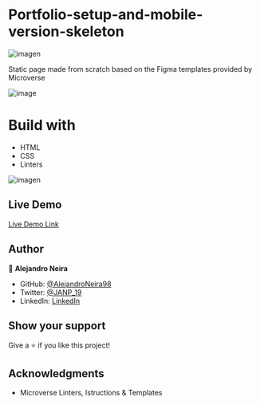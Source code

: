 # Portfolio-setup-and-mobile-version-skeleton

![imagen](https://user-images.githubusercontent.com/93448210/148102835-146307af-594e-42df-909c-22a943232d2a.png)

Static page made from scratch based on the Figma templates provided by Microverse

![image](https://user-images.githubusercontent.com/93448210/148276944-6581beb8-1174-470f-9051-3765d2795b8e.png)

# Build with
- HTML
- CSS
- Linters
 
![imagen](https://user-images.githubusercontent.com/93448210/148102496-ed20c529-bf6b-4eee-8b5c-1cf9f1cb4bdd.png)

## Live Demo

[Live Demo Link](https://alejandroneira98.github.io/Portfolio-setup-and-mobile-version-skeleton/)

## Author

👤 **Alejandro Neira**

- GitHub: [@AlejandroNeira98](https://github.com/AlejandroNeira98)
- Twitter: [@JANP_19](https://twitter.com/JANP_19)
- LinkedIn: [LinkedIn](https://www.linkedin.com/in/alejandro-neira-0b45b6226/)

## Show your support

Give a ⭐️ if you like this project!

## Acknowledgments

- Microverse Linters, Istructions & Templates

